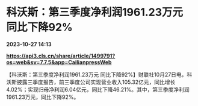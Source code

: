 # 科沃斯：第三季度净利润1961.23万元 同比下降92%

**2023-10-27 14:13**

**https://api3.cls.cn/share/article/1499791?os=web&sv=7.7.5&app=CailianpressWeb**

【科沃斯：第三季度净利润1961.23万元 同比下降92%】财联社10月27日电，科沃斯披露三季度报告，前三季度公司实现营业收入105.32亿元，同比增长4.02%；实现归母净利润6.04亿元，同比下降46.21%。其中，第三季度净利润1961.23万元，同比下降92%。